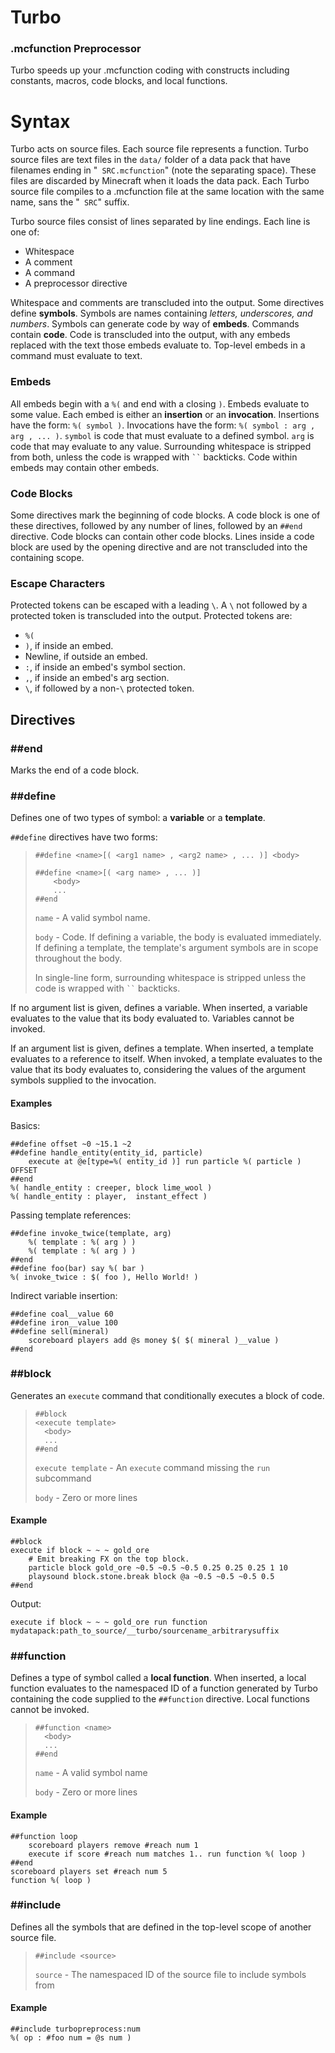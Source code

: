 # Turbo
### .mcfunction Preprocessor

Turbo speeds up your .mcfunction coding with constructs including constants, macros, code blocks, and local functions.

# Syntax

Turbo acts on source files. Each source file represents a function. Turbo source files are text files in the `data/` folder of a data pack that have filenames ending in "` SRC.mcfunction`" (note the separating space). These files are discarded by Minecraft when it loads the data pack. Each Turbo source file compiles to a .mcfunction file at the same location with the same name, sans the "` SRC`" suffix.

Turbo source files consist of lines separated by line endings. Each line is one of:
- Whitespace
- A comment
- A command
- A preprocessor directive

Whitespace and comments are transcluded into the output.
Some directives define **symbols**. Symbols are names containing *letters, underscores, and numbers*. Symbols can generate code by way of **embeds**.
Commands contain **code**. Code is transcluded into the output, with any embeds replaced with the text those embeds evaluate to. Top-level embeds in a command must evaluate to text.

### Embeds

All embeds begin with a `%(` and end with a closing `)`. Embeds evaluate to some value. Each embed is either an **insertion** or an **invocation**. Insertions have the form:
`%( symbol )`. Invocations have the form: `%( symbol : arg , arg , ... )`. `symbol` is code that must evaluate to a defined symbol. `arg` is code that may evaluate to any value. Surrounding whitespace is stripped from both, unless the code is wrapped with ` `` ` backticks. Code within embeds may contain other embeds.

### Code Blocks

Some directives mark the beginning of code blocks. A code block is one of these directives, followed by any number of lines, followed by an `##end` directive. Code blocks can contain other code blocks. Lines inside a code block are used by the opening directive and are not transcluded into the containing scope.

### Escape Characters

Protected tokens can be escaped with a leading `\`. A `\` not followed by a protected token is transcluded into the output. Protected tokens are:
- `%(`
- `)`, if inside an embed.
- Newline, if outside an embed.
- `:`, if inside an embed's symbol section.
- `,`, if inside an embed's arg section.
- `\`, if followed by a non-`\` protected token.

## Directives

### ##end
Marks the end of a code block.

### ##define

Defines one of two types of symbol: a **variable** or a **template**.

`##define` directives have two forms:
> ```
> ##define <name>[( <arg1 name> , <arg2 name> , ... )] <body>
> 
> ##define <name>[( <arg name> , ... )]
>     <body>
>     ...
> ##end
> ```
> `name` - A valid symbol name.
> 
> `body` - Code. If defining a variable, the body is evaluated immediately. If defining a template, the template's argument symbols are in scope throughout the body.
> 
> In single-line form, surrounding whitespace is stripped unless the code is wrapped with ` `` ` backticks.

If no argument list is given, defines a variable. When inserted, a variable evaluates to the value that its body evaluated to. Variables cannot be invoked.

If an argument list is given, defines a template. When inserted, a template evaluates to a reference to itself. When invoked, a template evaluates to the value that its body evaluates to, considering the values of the argument symbols supplied to the invocation.

#### Examples
Basics:
```
##define offset ~0 ~15.1 ~2
##define handle_entity(entity_id, particle)
    execute at @e[type=%( entity_id )] run particle %( particle ) OFFSET
##end
%( handle_entity : creeper, block lime_wool )
%( handle_entity : player,  instant_effect )
```
Passing template references:
```
##define invoke_twice(template, arg)
    %( template : %( arg ) )
    %( template : %( arg ) )
##end
##define foo(bar) say %( bar )
%( invoke_twice : $( foo ), Hello World! )
```
Indirect variable insertion:
```
##define coal__value 60
##define iron__value 100
##define sell(mineral)
    scoreboard players add @s money $( $( mineral )__value )
##end
```

### ##block

Generates an `execute` command that conditionally executes a block of code.

> ```
> ##block
> <execute template>
>   <body>
>   ...
> ##end
> ```
> `execute template` - An `execute` command missing the `run` subcommand
> 
> `body` - Zero or more lines

#### Example
```
##block
execute if block ~ ~ ~ gold_ore
    # Emit breaking FX on the top block.
    particle block gold_ore ~0.5 ~0.5 ~0.5 0.25 0.25 0.25 1 10
    playsound block.stone.break block @a ~0.5 ~0.5 ~0.5 0.5
##end
```
Output:
```
execute if block ~ ~ ~ gold_ore run function mydatapack:path_to_source/__turbo/sourcename_arbitrarysuffix
```

### ##function

Defines a type of symbol called a **local function**. When inserted, a local function evaluates to the namespaced ID of a function generated by Turbo containing the code supplied to the `##function` directive. Local functions cannot be invoked.

> ```
> ##function <name>
>   <body>
>   ...
> ##end
> ```
> `name` - A valid symbol name
> 
> `body` - Zero or more lines

#### Example

```
##function loop
    scoreboard players remove #reach num 1
    execute if score #reach num matches 1.. run function %( loop )
##end
scoreboard players set #reach num 5
function %( loop )
```

### ##include

Defines all the symbols that are defined in the top-level scope of another source file.

> ```
> ##include <source>
> ```
> `source` - The namespaced ID of the source file to include symbols from

#### Example

```
##include turbopreprocess:num
%( op : #foo num = @s num )
```